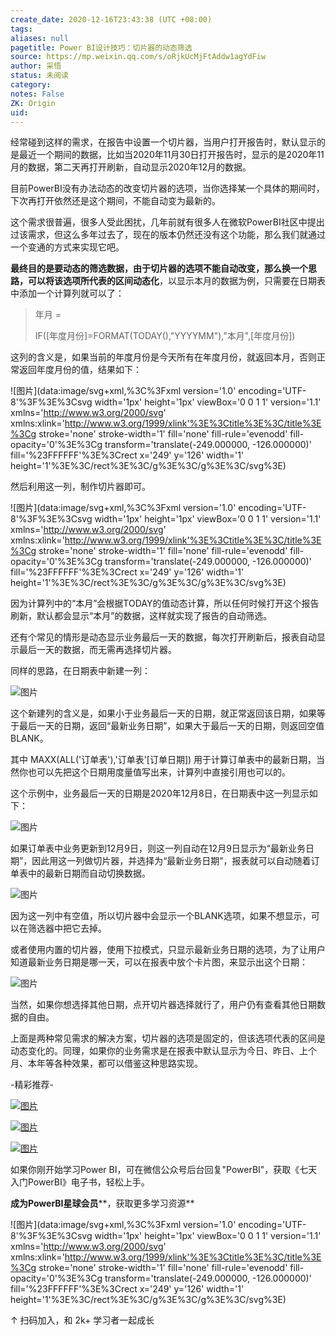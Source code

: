 ```yaml
---
create_date: 2020-12-16T23:43:38 (UTC +08:00)
tags: 
aliases: null
pagetitle: Power BI设计技巧：切片器的动态筛选
source: https://mp.weixin.qq.com/s/oRjkUcMjFtAddw1agYdFiw
author: 采悟
status: 未阅读
category: 
notes: False
ZK: Origin
uid: 
---
```


经常碰到这样的需求，在报告中设置一个切片器，当用户打开报告时，默认显示的是最近一个期间的数据，比如当2020年11月30日打开报告时，显示的是2020年11月的数据，第二天再打开刷新，自动显示2020年12月的数据。

目前PowerBI没有办法动态的改变切片器的选项，当你选择某一个具体的期间时，下次再打开依然还是这个期间，不能自动变为最新的。

这个需求很普遍，很多人受此困扰，几年前就有很多人在微软PowerBI社区中提出过该需求，但这么多年过去了，现在的版本仍然还没有这个功能，那么我们就通过一个变通的方式来实现它吧。

**最终目的是要动态的筛选数据，由于切片器的选项不能自动改变，那么换一个思路，可以将该选项所代表的区间动态化**，以显示本月的数据为例，只需要在日期表中添加一个计算列就可以了：

> 年月 = 
> 
> IF(\[年度月份\]=FORMAT(TODAY(),"YYYYMM"),"本月",\[年度月份\])

这列的含义是，如果当前的年度月份是今天所有在年度月份，就返回本月，否则正常返回年度月份的值，结果如下：  

![图片](data:image/svg+xml,%3C%3Fxml version='1.0' encoding='UTF-8'%3F%3E%3Csvg width='1px' height='1px' viewBox='0 0 1 1' version='1.1' xmlns='http://www.w3.org/2000/svg' xmlns:xlink='http://www.w3.org/1999/xlink'%3E%3Ctitle%3E%3C/title%3E%3Cg stroke='none' stroke-width='1' fill='none' fill-rule='evenodd' fill-opacity='0'%3E%3Cg transform='translate(-249.000000, -126.000000)' fill='%23FFFFFF'%3E%3Crect x='249' y='126' width='1' height='1'%3E%3C/rect%3E%3C/g%3E%3C/g%3E%3C/svg%3E)

然后利用这一列，制作切片器即可。

![图片](data:image/svg+xml,%3C%3Fxml version='1.0' encoding='UTF-8'%3F%3E%3Csvg width='1px' height='1px' viewBox='0 0 1 1' version='1.1' xmlns='http://www.w3.org/2000/svg' xmlns:xlink='http://www.w3.org/1999/xlink'%3E%3Ctitle%3E%3C/title%3E%3Cg stroke='none' stroke-width='1' fill='none' fill-rule='evenodd' fill-opacity='0'%3E%3Cg transform='translate(-249.000000, -126.000000)' fill='%23FFFFFF'%3E%3Crect x='249' y='126' width='1' height='1'%3E%3C/rect%3E%3C/g%3E%3C/g%3E%3C/svg%3E)

因为计算列中的“本月”会根据TODAY的值动态计算，所以任何时候打开这个报告刷新，默认都会显示“本月”的数据，这样就实现了报告的自动筛选。  

还有个常见的情形是动态显示业务最后一天的数据，每次打开刷新后，报表自动显示最后一天的数据，而无需再选择切片器。  

同样的思路，在日期表中新建一列：

![图片](https://mmbiz.qpic.cn/mmbiz_png/aHEbZtANQJMTBmAIN2RegHGXTqiawoEfUbgVUbvP3uHZ7WaGicEgAwjvNUJdg2A0QQUeZ8nfj7FJ5PqwSzhIaf5w/640?wx_fmt=png&wxfrom=5&wx_lazy=1&wx_co=1)

这个新建列的含义是，如果小于业务最后一天的日期，就正常返回该日期，如果等于最后一天的日期，返回“最新业务日期”，如果大于最后一天的日期，则返回空值BLANK。  

其中 MAXX(ALL('订单表'),'订单表'\[订单日期\]) 用于计算订单表中的最新日期，当然你也可以先把这个日期用度量值写出来，计算列中直接引用也可以的。

这个示例中，业务最后一天的日期是2020年12月8日，在日期表中这一列显示如下：

![图片](https://mmbiz.qpic.cn/mmbiz_png/aHEbZtANQJMTBmAIN2RegHGXTqiawoEfU0EJOibmU8Lymap7F5TDiak9T8uvsG1Cnz0xS2e8bTrW35Q9QjjEJqVYA/640?wx_fmt=png&wxfrom=5&wx_lazy=1&wx_co=1)

如果订单表中业务更新到12月9日，则这一列自动在12月9日显示为“最新业务日期”，因此用这一列做切片器，并选择为“最新业务日期”，报表就可以自动随着订单表中的最新日期而自动切换数据。

![图片](https://mmbiz.qpic.cn/mmbiz_png/aHEbZtANQJMTBmAIN2RegHGXTqiawoEfUwiasrEuHdXXHsC5fojSpKoic1kOw3lw4oP1YpWvp4Iu0QL1CaaYofd8g/640?wx_fmt=png&wxfrom=5&wx_lazy=1&wx_co=1)

因为这一列中有空值，所以切片器中会显示一个BLANK选项，如果不想显示，可以在筛选器中把它去掉。

或者使用内置的切片器，使用下拉模式，只显示最新业务日期的选项，为了让用户知道最新业务日期是哪一天，可以在报表中放个卡片图，来显示出这个日期：

![图片](https://mmbiz.qpic.cn/mmbiz_png/aHEbZtANQJMTBmAIN2RegHGXTqiawoEfU18w4icGJicdSJqk6w42UgK2x1sDnf9lNAe7PicCdGp3nUfL4bUo6NNxKg/640?wx_fmt=png&wxfrom=5&wx_lazy=1&wx_co=1)

当然，如果你想选择其他日期，点开切片器选择就行了，用户仍有查看其他日期数据的自由。

上面是两种常见需求的解决方案，切片器的选项是固定的，但该选项代表的区间是动态变化的。同理，如果你的业务需求是在报表中默认显示为今日、昨日、上个月、本年等各种效果，都可以借鉴这种思路实现。

\-精彩推荐-

[![图片](https://mmbiz.qpic.cn/mmbiz_jpg/aHEbZtANQJP8Cvmfx7v8oUqdoQaMmuDAG2GibhzIydz7aGIyMr9drbJx6vevzfXib5D6NFtuR4Qu3TVQibQRqrVWg/640?wx_fmt=jpeg&wxfrom=5&wx_lazy=1&wx_co=1)](http://mp.weixin.qq.com/s?__biz=MzA4MzQwMjY4MA==&mid=2484072121&idx=1&sn=4b6b96811e263c4079f606cfab14976f&chksm=8e0c446eb97bcd7876ffa2d5bb5feae5c175353d1e957b72ae3732ad67c89a6f9f42c61af833&scene=21#wechat_redirect)

[![图片](https://mmbiz.qpic.cn/mmbiz_jpg/aHEbZtANQJMst6LMfyIX5sg2QmEtLfjxR5h1x8nrN7ibw97H9HjLSB59iaf2JLMtwY8OUcKiacK35ybYfpaoVNuGQ/640?wx_fmt=jpeg&wxfrom=5&wx_lazy=1&wx_co=1)](http://mp.weixin.qq.com/s?__biz=MzA4MzQwMjY4MA==&mid=2484071399&idx=1&sn=44b4ba20c1cbe657f77b6c8d144b2b30&chksm=8e0c4130b97bc826d87746723f940404ce82ac9ebb38572bbfb1a89d7a48aaa750dffd92a28d&scene=21#wechat_redirect)

[![图片](https://mmbiz.qpic.cn/mmbiz_jpg/aHEbZtANQJNCQ4pzSiaQOMPia6kNbbF0gtHORfNDsk1ibQ1luXtyibbDsnnwJXvdSpKwfPlcJCZSlvWYOK6p6VGeqw/640?wx_fmt=jpeg&wxfrom=5&wx_lazy=1&wx_co=1)](http://mp.weixin.qq.com/s?__biz=MzA4MzQwMjY4MA==&mid=2484070526&idx=1&sn=fd4131317654df2ee7619cfc58e2987c&chksm=8e0c42a9b97bcbbff556f8cb013259a7981c0847d4ea656d63af3a438af3aa33a38974d7145a&scene=21#wechat_redirect)

如果你刚开始学习Power BI，可在微信公众号后台回复"PowerBI"，获取《七天入门PowerBI》电子书，轻松上手。

**成为PowerBI星球会员****，获取更多学习资源**

![图片](data:image/svg+xml,%3C%3Fxml version='1.0' encoding='UTF-8'%3F%3E%3Csvg width='1px' height='1px' viewBox='0 0 1 1' version='1.1' xmlns='http://www.w3.org/2000/svg' xmlns:xlink='http://www.w3.org/1999/xlink'%3E%3Ctitle%3E%3C/title%3E%3Cg stroke='none' stroke-width='1' fill='none' fill-rule='evenodd' fill-opacity='0'%3E%3Cg transform='translate(-249.000000, -126.000000)' fill='%23FFFFFF'%3E%3Crect x='249' y='126' width='1' height='1'%3E%3C/rect%3E%3C/g%3E%3C/g%3E%3C/svg%3E)

↑ 扫码加入，和 2k+ 学习者一起成长
